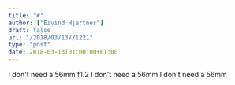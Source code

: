 ```yaml
---
title: "#"
author: ["Eivind Hjertnes"]
draft: false
url: "/2018/03/13//1221"
type: "post"
date: 2018-03-13T01:00:00+01:00
---
```


I don't need a 56mm f1.2 I don't need a 56mm I don't need a 56mm
